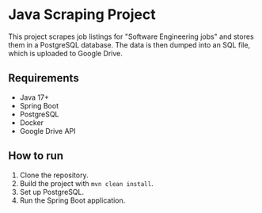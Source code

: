 # Java Scraping Project

This project scrapes job listings for "Software Engineering jobs" and stores them in a PostgreSQL database. The data is then dumped into an SQL file, which is uploaded to Google Drive.

## Requirements
- Java 17+
- Spring Boot
- PostgreSQL
- Docker
- Google Drive API

## How to run

1. Clone the repository.
2. Build the project with `mvn clean install`.
3. Set up PostgreSQL.
4. Run the Spring Boot application.

